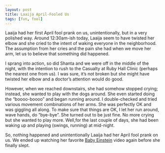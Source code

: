 ```yaml
---
layout: post
title: Laaija April-Fooled Us
tags: [fun, fool]
---
```


Laaija had her first April fool prank on us, unintentionally, but in a very polished way. Around 12:30am-ish today, Laaija seem to have twisted her elbow and she cried to the intent of waking everyone in the neighborhood. The assumption from her cries and the pain she had when we move her arm, let us to believe that something did happened.

I sprang into action, so did Shanta and we were off in the middle of the night, with the intention to rush to the Casualty at Ruby Hall Clinic (perhaps the nearest one from us). I was sure, it’s not broken but she might have twisted her elbow and a doctor’s attention would do good.

However, when we reached downstairs, she had somehow stopped crying; instead, she wanted to play with the dogs around. She even started doing the “boooo-boooo” and began running around. I double-checked and tried various movement combinations of her arms. She was perfectly OK and was giggling all along. To make sure that things are OK, I let her run around, wave hands, do “bye-bye”. She turned out to be just fine. No more crying but she wanted to play more. Well,for the last couple of days, she had been waking up and playing (swings, running) at mid-night.

So, nothing happened and unintentionally Laaija had her April fool prank on us. We ended up watching her favorite [Baby Einstein](http://www.babyeinstein.com/) video again before she finally slept.
